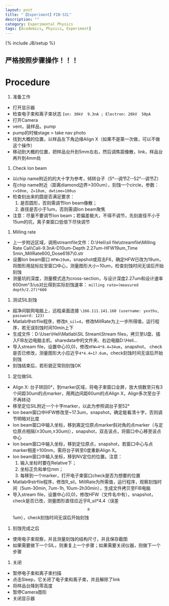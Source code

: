 ```yaml
---
layout: post
title: "【Experiment】FIB-SIL"
description: ""
category: Experimental Physics
tags: [Academics, Physics, Experiment]
---
```

{% include JB/setup %}

## 严格按照步骤操作！！！

# Procedure

1. 准备工作
* 打开显示器
* 检查电子束和离子束状态 ``Ion: 30kV  9.3nA ; Electron: 20kV  50pA``
* 打开Camera
* vent，装样品，pump
* pump的时候stage > take nav photo
* 找到大概的位置，以样品左下角边缘Align X（如果不是第一次做，可以不做这个操作）
* 移动到大概的位置，把样品台升到5mm左右，然后调焦距像散，link，样品台再升到4mm处

1. Check Ion beam
* 以chip name附近的的大十字为参考，倾转台子（5°--调节Z--52°--调节Z）
* 在chip name附近（距离diamond边界>300um），刻蚀一个circle，参数： ``r=50nm, Z=10um, dwtime=100us``
* 检查刻出来的圆是否满足要求：
	1. 是否圆形，否则需调节Ion beam像散；
	1. 直径是否小于1um，否则需调Ion beam聚焦
* 注意：尽量不要调节Ion beam；若偏差极大，不得不调节，先刻直径不小于15um的坑，离子束窗口低倍下尽快调节

1. Milling rate
* 上一步附近区域，调用streamfile文件：D:\Heli\sil file\streamfile\Milling Rate Cali\Cali-9.3nA-D10um-Depth 2.27um-HFW19um_Time 5min_MillRate600_Dose6187\0.str
* 设置Ion beam窗口 ``HFW=19um``，snapshot或双击F6，确定HFW已改为19um，将图形用鼠标拉至窗口中心，测量图形大小~10um，检查刻蚀时间无误后开始刻蚀
* 测量坑的深度，测量模式选为cross-section，与设计深度2.27um和设计速率600nm^3/us对比得到实际刻蚀速率： ``milling rate=(measured depth/2.27)*600``

1. 测试SIL刻蚀
* 超净间联网电脑上，远程桌面连接 ``\166.111.141.160 (username: yxxthu, password: 123)``
* Matlab中strfile程序，修改``R_sil=4``，修改MillRate为上一步所得值，运行程序，若无误刻蚀时间10min上下
* 生成文件：D:\User\Heli\Matlab\SIL Stream\Stream files，拷贝至U盘、插入FIB左边电脑主机、sharedata中的文件夹、右边电脑D:\Heli...
* 导入stream file，设置中心(0,0)，修改``HFW=4*8.4=34um``，snapshot， check是否已修改，测量图形大小应近乎``4*4.4=17.6um``，check刻蚀时间无误后开始刻蚀
* 刻蚀结束后，若形貌正常则刻蚀OK

1. 定位做SIL
* Align X: 台子转回0°，到marker区域，将电子束窗口全屏，放大倍数至只有3个间距30um的点marker，用两边间距60um的点Align X，Align多次至台子不再转动
* 移至定位SIL附近一个十字marker，以此为参照调台子至52°
* Ion beam窗口中HFW修改至~17.3um，snapshot，确定能看清十字，否则调节明暗对比度
* Ion beam窗口中输入坐标，移到离定位原点marker斜对角的点marker（与定位原点相隔(±30um,±30um)），snapshot，双击该点，将窗口中心移至该点中心
* Ion beam窗口中输入坐标，移到定位原点，snapshot，若窗口中心与点marker相差>100nm，需将台子转至0度重新Align X。
* Ion beam窗口中输入坐标，移到NV定位的位置。注意：
	1. 输入坐标时要在Relative下；
	1. 坐标正负和单位mm；
	1. 每移到一个marker，打开电子束窗口check是否为想要的位置
* Matlab中strfile程序，修改R_sil，MillRate为所需值，运行程序，观察刻蚀时间（5um-30min, 7um-1h, 10um-2h30min），生成文件拷贝至FIB电脑
* 导入stream file，设置中心(0,0)，修改HFW（文件名中有），snapshot， check是否已改，测量图形直径应近乎R_sil*4.4（误差$$\le$$1um），check刻蚀时间无误后开始刻蚀

1. 刻蚀完成之后
* 使用电子束观察，并且测量刻蚀的结构尺寸，并且保存截图
* 如果需要做下一个SIL，则重复上一个步骤；如果需要关闭仪器，则做下一个步骤

1. 关闭
* 暂停电子束和离子束扫描
* 点击Sleep，它关闭了电子束和离子束，并且解除了link
* 将样品台降到零高度
* 暂停Camera图形
* 关闭显示器